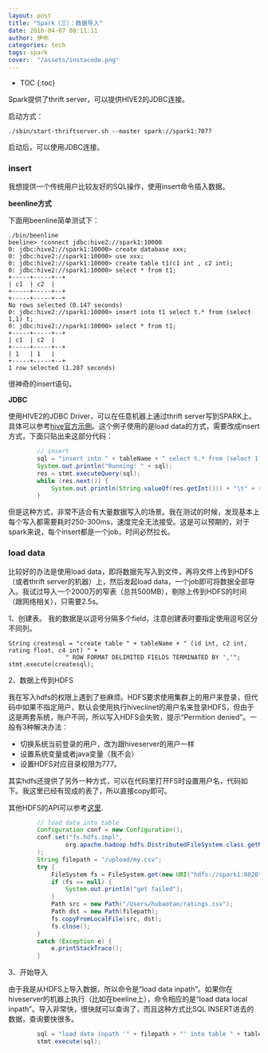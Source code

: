 ```yaml
---
layout: post
title: "Spark（三）：数据导入"
date: 2016-04-07 08:11:11
author: 伊布
categories: tech
tags: spark
cover:  "/assets/instacode.png"
---
```


* TOC
{:toc}

Spark提供了thrift server，可以提供HIVE2的JDBC连接。

启动方式：

```
./sbin/start-thriftserver.sh --master spark://spark1:7077
```

启动后，可以使用JDBC连接。

### insert

我想提供一个传统用户比较友好的SQL操作，使用insert命令插入数据。

**beenline方式**

下面用beenline简单测试下：


```
./bin/beenline
beeline> !connect jdbc:hive2://spark1:10000
0: jdbc:hive2://spark1:10000> create database xxx;
0: jdbc:hive2://spark1:10000> use xxx;
0: jdbc:hive2://spark1:10000> create table t1(c1 int , c2 int);
0: jdbc:hive2://spark1:10000> select * from t1;
+-----+-----+--+
| c1  | c2  |
+-----+-----+--+
+-----+-----+--+
No rows selected (0.147 seconds)
0: jdbc:hive2://spark1:10000> insert into t1 select t.* from (select 1,1) t;
0: jdbc:hive2://spark1:10000> select * from t1;
+-----+-----+--+
| c1  | c2  |
+-----+-----+--+
| 1   | 1   |
+-----+-----+--+
1 row selected (1.287 seconds)
```

很神奇的insert语句。

**JDBC**

使用HIVE2的JDBC Driver，可以在任意机器上通过thrift server写到SPARK上。具体可以参考[hive官方示例](https://cwiki.apache.org/confluence/display/Hive/HiveServer2+Clients#HiveServer2Clients-UsingJDBC)。这个例子使用的是load data的方式，需要改成insert方式，下面只贴出来这部分代码：

```java
        // insert
        sql = "insert into " + tableName + " select t.* from (select 1,'aaa') t";
        System.out.println("Running: " + sql);
        res = stmt.executeQuery(sql);
        while (res.next()) {
            System.out.println(String.valueOf(res.getInt(1)) + "\t" + res.getString(2));
        }

```

但是这种方式，非常不适合有大量数据写入的场景。我在测试的时候，发现基本上每个写入都需要耗时250-300ms，速度完全无法接受。这是可以预期的，对于spark来说，每个insert都是一个job，时间必然拉长。

### load data

比较好的办法是使用load data，即将数据先写入到文件，再将文件上传到HDFS（或者thrift server的机器）上，然后发起load data，一个job即可将数据全部导入。我试过导入一个2000万的窄表（总共500MB），剔除上传到HDFS的时间（跟网络相关），只需要2.5s。

1、创建表。
我的数据是以逗号分隔多个field，注意创建表时要指定使用逗号区分不同列。

```
String createsql = "create table " + tableName + " (id int, c2 int, rating float, c4 int) " +
                " ROW FORMAT DELIMITED FIELDS TERMINATED BY ','";
stmt.execute(createsql);
```

2、数据上传到HDFS

我在写入hdfs的权限上遇到了些麻烦。HDFS要求使用集群上的用户来登录，但代码中如果不指定用户，默认会使用执行hiveclinet的用户名来登录HDFS，但由于这是两套系统，账户不同，所以写入HDFS会失败，提示“Permition denied”。一般有3种解决办法：

- 切换系统当前登录的用户，改为跟hiveserver的用户一样
- 设置系统变量或者java变量（我不会）
- 设置HDFS对应目录权限为777。

其实hdfs还提供了另外一种方式，可以在代码里打开FS时设置用户名，代码如下。我这里已经有现成的表了，所以直接copy即可。

其他HDFS的API可以参考[这里](https://hadoop.apache.org/docs/r2.6.1/api/org/apache/hadoop/fs/FileSystem.html).

```java
        // load data into table
        Configuration conf = new Configuration();
        conf.set("fs.hdfs.impl",
                org.apache.hadoop.hdfs.DistributedFileSystem.class.getName()
        );
        String filepath = "/upload/my.csv";
        try {
            FileSystem fs = FileSystem.get(new URI("hdfs://spark1:8020"), conf, "dtdream");
            if (fs == null) {
                System.out.println("get failed");
            }
            Path src = new Path("/Users/hubaotao/ratings.csv");
            Path dst = new Path(filepath);
            fs.copyFromLocalFile(src, dst);
            fs.close();
        }
        catch (Exception e) {
            e.printStackTrace();
        }
```


3、开始导入

由于我是从HDFS上导入数据，所以命令是“load data inpath”。如果你在hiveserver的机器上执行（比如在beeline上），命令相应的是“load data local inpath”。导入非常快，很快就可以查询了，而且这种方式比SQL INSERT进去的数据，查询要快很多。

```java
        sql = "load data inpath '" + filepath + "' into table " + tableName;
        stmt.execute(sql);
```


